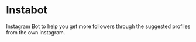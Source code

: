 # Instabot
Instagram Bot to help you get more followers through the suggested profiles from the own instagram.
